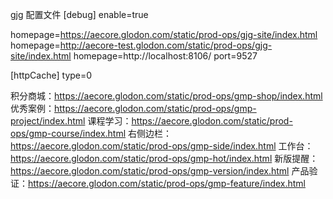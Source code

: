 gjg 配置文件
[debug]
enable=true

homepage=https://aecore.glodon.com/static/prod-ops/gjg-site/index.html
homepage=http://aecore-test.glodon.com/static/prod-ops/gjg-site/index.html
homepage=http://localhost:8106/
port=9527

[httpCache]
type=0

积分商城：https://aecore.glodon.com/static/prod-ops/gmp-shop/index.html
优秀案例：https://aecore.glodon.com/static/prod-ops/gmp-project/index.html
课程学习：https://aecore.glodon.com/static/prod-ops/gmp-course/index.html
右侧边栏：https://aecore.glodon.com/static/prod-ops/gmp-side/index.html
工作台：https://aecore.glodon.com/static/prod-ops/gmp-hot/index.html
新版提醒：https://aecore.glodon.com/static/prod-ops/gmp-version/index.html
产品验证：https://aecore.glodon.com/static/prod-ops/gmp-feature/index.html
